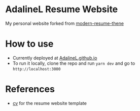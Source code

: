 # AdalineL Resume Website
My personal website forked from [modern-resume-thene](https://github.com/sproogen/modern-resume-theme)


# How to use
* Currently deployed at [AdalineL.github.io](AdalineL.github.io) 
* To run it locally, clone the repo and run `yarn dev` and go to `http://localhost:3000`


# References
* [cv](https://github.com/BartoszJarocki/cv?tab=readme-ov-file) for the resume website template